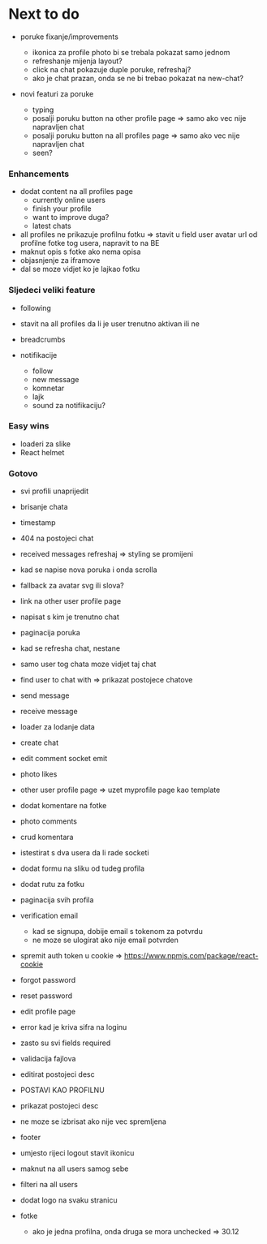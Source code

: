 # Next to do

- poruke fixanje/improvements

  - ikonica za profile photo bi se trebala pokazat samo jednom
  - refreshanje mijenja layout?
  - click na chat pokazuje duple poruke, refreshaj?
  - ako je chat prazan, onda se ne bi trebao pokazat na new-chat?

- novi featuri za poruke
  - typing
  - posalji poruku button na other profile page => samo ako vec nije napravljen chat
  - posalji poruku button na all profiles page => samo ako vec nije napravljen chat
  - seen?

### Enhancements

- dodat content na all profiles page
  - currently online users
  - finish your profile
  - want to improve duga?
  - latest chats
- all profiles ne prikazuje profilnu fotku => stavit u field user avatar url od profilne fotke tog usera, napravit to na BE
- maknut opis s fotke ako nema opisa
- objasnjenje za iframove
- dal se moze vidjet ko je lajkao fotku

### Sljedeci veliki feature

- following
- stavit na all profiles da li je user trenutno aktivan ili ne
- breadcrumbs

- notifikacije
  - follow
  - new message
  - komnetar
  - lajk
  - sound za notifikaciju?

### Easy wins

- loaderi za slike
- React helmet

### Gotovo

- svi profili unaprijedit
- brisanje chata
- timestamp
- 404 na postojeci chat
- received messages refreshaj => styling se promijeni
- kad se napise nova poruka i onda scrolla
- fallback za avatar svg ili slova?
- link na other user profile page
- napisat s kim je trenutno chat
- paginacija poruka
- kad se refresha chat, nestane
- samo user tog chata moze vidjet taj chat
- find user to chat with => prikazat postojece chatove
- send message
- receive message
- loader za lodanje data
- create chat
- edit comment socket emit
- photo likes
- other user profile page => uzet myprofile page kao template
- dodat komentare na fotke
- photo comments
- crud komentara
- istestirat s dva usera da li rade socketi
- dodat formu na sliku od tudeg profila
- dodat rutu za fotku
- paginacija svih profila
- verification email

  - kad se signupa, dobije email s tokenom za potvrdu
  - ne moze se ulogirat ako nije email potvrden

- spremit auth token u cookie => https://www.npmjs.com/package/react-cookie
- forgot password
- reset password
- edit profile page
- error kad je kriva sifra na loginu
- zasto su svi fields required
- validacija fajlova
- editirat postojeci desc
- POSTAVI KAO PROFILNU
- prikazat postojeci desc
- ne moze se izbrisat ako nije vec spremljena
- footer
- umjesto rijeci logout stavit ikonicu
- maknut na all users samog sebe
- filteri na all users
- dodat logo na svaku stranicu
- fotke
  - ako je jedna profilna, onda druga se mora unchecked => 30.12
